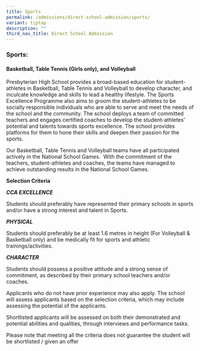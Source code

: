 ```yaml
---
title: Sports
permalink: /admissions/direct-school-admission/sports/
variant: tiptap
description: ""
third_nav_title: Direct School Admission
---
```

<h3><strong>Sports:</strong></h3>
<h4><strong>Basketball, Table Tennis (Girls only), and Volleyball</strong></h4>
<p></p>
<p>Presbyterian High School provides a broad-based education for student-athletes
in Basketball, Table Tennis and Volleyball to develop character, and inculcate
knowledge and skills to lead a healthy lifestyle. The Sports Excellence
Programme also aims to groom the student-athletes to be socially responsible
individuals who are able to serve and meet the needs of the school and
the community. The school deploys a team of committed teachers and engages
certified coaches to develop the student-athletes’ potential and talents
towards sports excellence. The school provides platforms for them to hone
their skills and deepen their passion for the sports.</p>
<p>Our Basketball, Table Tennis and Volleyball teams have all participated
actively in the National School Games.&nbsp; With the commitment of the
teachers, student-athletes and coaches, the teams have managed to achieve
outstanding results in the National School Games.&nbsp;</p>
<p><strong>Selection Criteria</strong>
</p>
<p><strong><em>CCA EXCELLENCE</em></strong>
</p>
<p>Students should preferably have represented their primary schools in sports
and/or have a strong interest and talent in Sports.</p>
<p><strong><em>PHYSICAL</em></strong>
</p>
<p>Students should preferably be at least 1.6 metres in height (For Volleyball
&amp; Basketball only) and be medically fit for sports and athletic trainings/activities.</p>
<p><strong><em>CHARACTER</em></strong>
</p>
<p>Students should possess a positive attitude and a strong sense of commitment,
as described by their primary school teachers and/or coaches.</p>
<p>Applicants who do not have prior experience may also apply. The school
will assess applicants based on the selection criteria, which may include
assessing the potential of the applicants.</p>
<p>Shortlisted applicants will be assessed on both their demonstrated and
potential abilities and qualities, through interviews and performance tasks.</p>
<p>Please note that meeting all the criteria does not guarantee the student
will be shortlisted / given an offer</p>